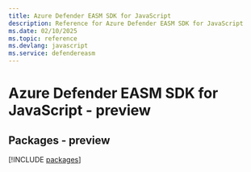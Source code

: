 ```yaml
---
title: Azure Defender EASM SDK for JavaScript
description: Reference for Azure Defender EASM SDK for JavaScript
ms.date: 02/10/2025
ms.topic: reference
ms.devlang: javascript
ms.service: defendereasm
---
```

# Azure Defender EASM SDK for JavaScript - preview
## Packages - preview
[!INCLUDE [packages](defender-easm-index.md)]